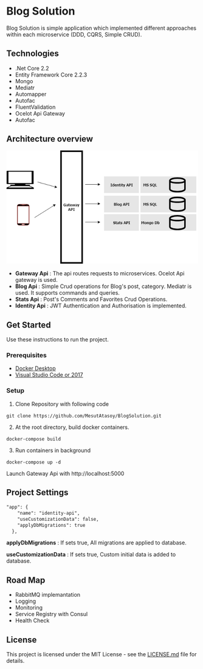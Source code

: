 # Blog Solution

Blog Solution is simple application which implemented different approaches within each microservice (DDD, CQRS, Simple CRUD). 

## Technologies
- .Net Core 2.2 
- Entity Framework Core 2.2.3
- Mongo
- Mediatr
- Automapper
- Autofac
- FluentValidation
- Ocelot Api Gateway
- Autofac

## Architecture overview
![alt text](https://github.com/MesutAtasoy/BlogSolution/blob/master/Docs/diagram.png)

- **Gateway Api** : The api routes requests to microservices. Ocelot Api gateway is used. 
- **Blog Api** : Simple Crud operations for Blog's post, category. Mediatr is used. It supports commands and queries.
- **Stats Api** : Post's Comments and Favorites Crud Operations.
- **Identity Api** : JWT Authentication and Authorisation is implemented. 

## Get Started

Use these instructions to run the project.

### Prerequisites
- [Docker Desktop](https://www.docker.com/products/docker-desktop)
- [Visual Studio Code or 2017](https://www.visualstudio.com/downloads/)

### Setup
1. Clone Repository with following code 
```
git clone https://github.com/MesutAtasoy/BlogSolution.git
```

2. At the root directory, build docker containers.
```
docker-compose build
```

3. Run containers in background
```
docker-compose up -d
```
Launch Gateway Api with http://localhost:5000 


## Project Settings

```
"app": {
    "name": "identity-api",
    "useCustomizationData": false,
    "applyDbMigrations": true
  },
```

**applyDbMigrations** : If sets true, All migrations are applied to database.

**useCustomizationData** : If sets true, Custom initial data is added to database.


## Road Map
- RabbitMQ implemantation
- Logging 
- Monitoring
- Service Registry with Consul
- Health Check

## License
This project is licensed under the MIT License - see the [LICENSE.md](https://github.com/MesutAtasoy/BlogSolution/blob/master/LICENSE)
file for details.
